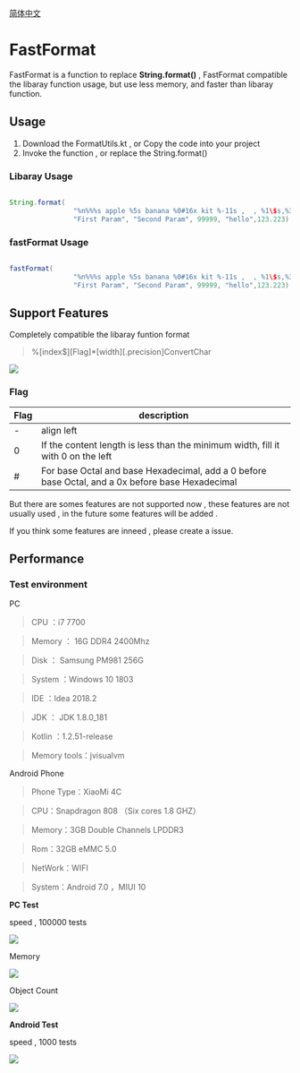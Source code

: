 [简体中文](https://github.com/lzl471954654/FastFormat/blob/master/README_CN.md)

# FastFormat

FastFormat is a function to replace **String.format()** , FastFormat compatible the libaray function usage, but use less memory, and faster than libaray function.


## Usage

1. Download the FormatUtils.kt , or Copy the code into your project
2. Invoke the function , or replace the String.format()


### Libaray Usage

```java

String.format(
                "%n%%%s apple %5s banana %0#16x kit %-11s ,  , %1\$s,%3.6f",
                "First Param", "Second Param", 99999, "hello",123.223)

```

### fastFormat Usage

```java

fastFormat(
                "%n%%%s apple %5s banana %0#16x kit %-11s ,  , %1\$s,%3.6f",
                "First Param", "Second Param", 99999, "hello",123.223)

```

## Support Features

Completely compatible the libaray funtion format

> %[index$][Flag]*[width][.precision]ConvertChar

![](https://github.com/lzl471954654/FastFormat/blob/master/features_english.jpg?raw=true)

### Flag

|Flag|description|
|---|---|
|-|align left|
|0|If the content length is less than the minimum width, fill it with 0 on the left|
|#|For base Octal and base Hexadecimal, add a 0 before base Octal, and a 0x before base Hexadecimal|

But there are somes features are not supported now , these features are not usually used , in the future some features will be added .

If you think some features are inneed , please create a issue.



## Performance

### Test environment

PC


> CPU ：i7 7700

> Memory ： 16G DDR4 2400Mhz

> Disk ： Samsung PM981 256G

> System ：Windows 10 1803

> IDE  ：Idea 2018.2

> JDK  ： JDK 1.8.0_181

> Kotlin ：1.2.51-release

> Memory tools：jvisualvm

Android Phone

> Phone Type：XiaoMi 4C

> CPU：Snapdragon 808 （Six cores 1.8 GHZ）

> Memory：3GB Double Channels LPDDR3 

> Rom：32GB  eMMC 5.0

> NetWork：WIFI

> System：Android 7.0 ，MIUI 10

**PC Test**

speed , 100000 tests

![](https://github.com/lzl471954654/FastFormat/blob/master/speed.jpg?raw=true)

Memory

![](https://github.com/lzl471954654/FastFormat/blob/master/memory_all.jpg?raw=true)

Object Count

![](https://github.com/lzl471954654/FastFormat/blob/master/object_count.jpg?raw=true)


**Android Test**

speed , 1000 tests

![](https://github.com/lzl471954654/FastFormat/blob/master/android_speed.jpg?raw=true)
